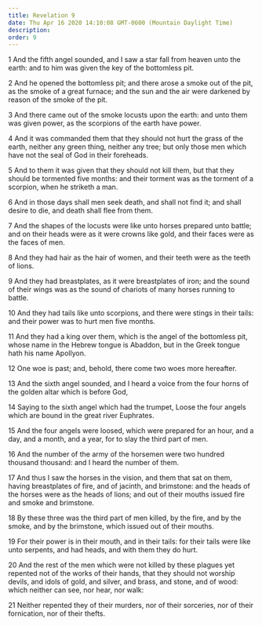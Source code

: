 ```yaml
---
title: Revelation 9
date: Thu Apr 16 2020 14:10:08 GMT-0600 (Mountain Daylight Time)
description: 
order: 9
---
```


<p>
  1 And the fifth angel sounded, and I saw a star fall from heaven unto the
  earth: and to him was given the key of the bottomless pit.
</p>
<p>
  2 And he opened the bottomless pit; and there arose a smoke out of the pit, as
  the smoke of a great furnace; and the sun and the air were darkened by reason
  of the smoke of the pit.
</p>
<p>
  3 And there came out of the smoke locusts upon the earth: and unto them was
  given power, as the scorpions of the earth have power.
</p>
<p>
  4 And it was commanded them that they should not hurt the grass of the earth,
  neither any green thing, neither any tree; but only those men which have not
  the seal of God in their foreheads.
</p>
<p>
  5 And to them it was given that they should not kill them, but that they
  should be tormented five months: and their torment was as the torment of a
  scorpion, when he striketh a man.
</p>
<p>
  6 And in those days shall men seek death, and shall not find it; and shall
  desire to die, and death shall flee from them.
</p>
<p>
  7 And the shapes of the locusts were like unto horses prepared unto battle;
  and on their heads were as it were crowns like gold, and their faces were as
  the faces of men.
</p>
<p>
  8 And they had hair as the hair of women, and their teeth were as the teeth of
  lions.
</p>
<p>
  9 And they had breastplates, as it were breastplates of iron; and the sound of
  their wings was as the sound of chariots of many horses running to battle.
</p>
<p>
  10 And they had tails like unto scorpions, and there were stings in their
  tails: and their power was to hurt men five months.
</p>
<p>
  11 And they had a king over them, which is the angel of the bottomless pit,
  whose name in the Hebrew tongue is Abaddon, but in the Greek tongue hath his
  name Apollyon.
</p>
<p>12 One woe is past; and, behold, there come two woes more hereafter.</p>
<p>
  13 And the sixth angel sounded, and I heard a voice from the four horns of the
  golden altar which is before God,
</p>
<p>
  14 Saying to the sixth angel which had the trumpet, Loose the four angels
  which are bound in the great river Euphrates.
</p>
<p>
  15 And the four angels were loosed, which were prepared for an hour, and a
  day, and a month, and a year, for to slay the third part of men.
</p>
<p>
  16 And the number of the army of the horsemen were two hundred thousand
  thousand: and I heard the number of them.
</p>
<p>
  17 And thus I saw the horses in the vision, and them that sat on them, having
  breastplates of fire, and of jacinth, and brimstone: and the heads of the
  horses were as the heads of lions; and out of their mouths issued fire and
  smoke and brimstone.
</p>
<p>
  18 By these three was the third part of men killed, by the fire, and by the
  smoke, and by the brimstone, which issued out of their mouths.
</p>
<p>
  19 For their power is in their mouth, and in their tails: for their tails were
  like unto serpents, and had heads, and with them they do hurt.
</p>
<p>
  20 And the rest of the men which were not killed by these plagues yet repented
  not of the works of their hands, that they should not worship devils, and
  idols of gold, and silver, and brass, and stone, and of wood: which neither
  can see, nor hear, nor walk:
</p>
<p>
  21 Neither repented they of their murders, nor of their sorceries, nor of
  their fornication, nor of their thefts.
</p>
